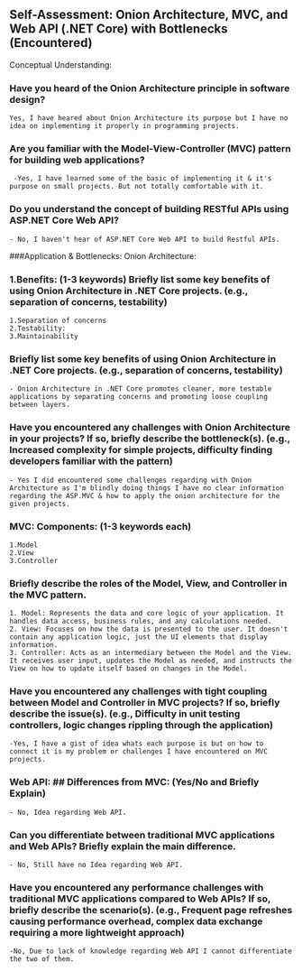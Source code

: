 ## Self-Assessment: Onion Architecture, MVC, and Web API (.NET Core) with Bottlenecks (Encountered)
Conceptual Understanding:
 
### Have you heard of the Onion Architecture principle in software design?

```
Yes, I have heared about Onion Architecture its purpose but I have no idea on implementing it properly in programming projects.
```

### Are you familiar with the Model-View-Controller (MVC) pattern for building web applications?
 
```
 -Yes, I have learned some of the basic of implementing it & it's purpose on small projects. But not totally comfortable with it.
```
 
### Do you understand the concept of building RESTful APIs using ASP.NET Core Web API?

 ```
- No, I haven't hear of ASP.NET Core Web API to build Restful APIs.
 ```

###Application & Bottlenecks: Onion Architecture:
 
### 1.Benefits: (1-3 keywords) Briefly list some key benefits of using Onion Architecture in .NET Core projects. (e.g., separation of concerns, testability)

```
1.Separation of concerns
2.Testability: 
3.Maintainability
```

### Briefly list some key benefits of using Onion Architecture in .NET Core projects. (e.g., separation of concerns, testability)

```
- Onion Architecture in .NET Core promotes cleaner, more testable applications by separating concerns and promoting loose coupling between layers.
```

### Have you encountered any challenges with Onion Architecture in your projects? If so, briefly describe the bottleneck(s). (e.g., Increased complexity for simple projects, difficulty finding developers familiar with the pattern)

 ```
- Yes I did encountered some challenges regarding with Onion Architecture as I'm blindly doing things I have no clear information regarding the ASP.MVC & how to apply the onion architecture for the given projects.
```

### MVC: Components: (1-3 keywords each)

```
1.Model
2.View
3.Controller
```

### Briefly describe the roles of the Model, View, and Controller in the MVC pattern.

```
1. Model: Represents the data and core logic of your application. It handles data access, business rules, and any calculations needed.
2. View: Focuses on how the data is presented to the user. It doesn't contain any application logic, just the UI elements that display information.
3. Controller: Acts as an intermediary between the Model and the View. It receives user input, updates the Model as needed, and instructs the View on how to update itself based on changes in the Model.
```

### Have you encountered any challenges with tight coupling between Model and Controller in MVC projects? If so, briefly describe the issue(s). (e.g., Difficulty in unit testing controllers, logic changes rippling through the application)
 
```
-Yes, I have a gist of idea whats each purpose is but on how to connect it is my problem or challenges I have encountered on MVC projects.
```

### Web API: ## Differences from MVC: (Yes/No and Briefly Explain)

```
- No, Idea regarding Web API.
```

### Can you differentiate between traditional MVC applications and Web APIs? Briefly explain the main difference.

```
- No, Still have no Idea regarding Web API.
```

### Have you encountered any performance challenges with traditional MVC applications compared to Web APIs? If so, briefly describe the scenario(s). (e.g., Frequent page refreshes causing performance overhead, complex data exchange requiring a more lightweight approach)

```
-No, Due to lack of knowledge regarding Web API I cannot differentiate the two of them.
```
